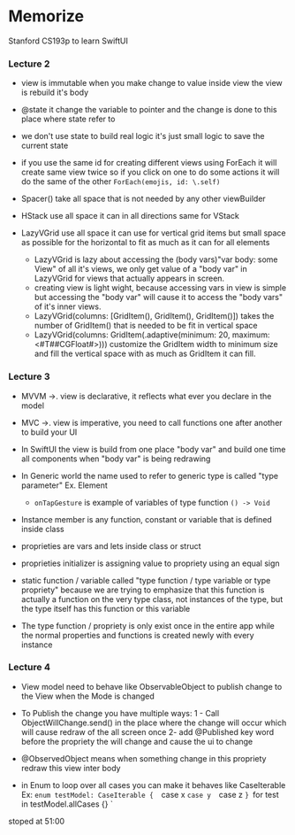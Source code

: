 # Memorize
Stanford CS193p to learn SwiftUI
### Lecture 2  
* view is immutable when you make change to value inside view the view is rebuild it's body
* @state it change the variable to pointer and the change is done to this place where state refer to 
* we don't use state to build real logic it's just small logic to save the current state 
* if you use the same id for creating different views using ForEach it will create same view twice so if you click on one to do some actions it will do the same of the other `ForEach(emojis, id: \.self)`

* Spacer() take all space that is not needed by any other viewBuilder
* HStack use all space it can in all directions same for VStack 
* LazyVGrid use all space it can use for vertical grid items but small space as possible for the horizontal to fit as much as it can for all elements 
    * LazyVGrid is lazy about accessing the (body vars)"var body: some View" of all it's views,
     we only get value of a "body var" in LazyVGrid for views that actually appears in screen.
    * creating view is light wight, because accessing vars in view is simple
     but accessing the "body var" will cause it to access the "body vars" of it's inner views.
    * LazyVGrid(columns: [GridItem(), GridItem(), GridItem()]) 
    takes the number of GridItem() that is needed to be fit in vertical space
    * LazyVGrid(columns: GridItem(.adaptive(minimum: 20, maximum: <#T##CGFloat#>)))
    customize the GridItem width to minimum size and fill the vertical space with as much as GridItem it can fill.

### Lecture 3
* MVVM ->. view is declarative, it reflects what ever you declare in the model 
* MVC ->. view is imperative, you need to call functions one after another to build your UI 

* In SwiftUI the view is build from one place "body var" and build one time all components when  "body var" is being redrawing

* In Generic world the name used to refer to generic type is called "type parameter" Ex. Element
    * `onTapGesture` is example of variables of type function `() -> Void`

* Instance member is  any function, constant or variable that is defined inside class

* proprieties are vars and lets inside class or struct 

* proprieties initializer is assigning value to propriety using an equal sign 

* static function / variable called "type function / type variable or type propriety" because we are trying to emphasize  that this function is actually a function on the very type class, not instances of the type, but the type itself has this function or this variable  

* The type function / propriety is only exist once in the entire app while the normal properties and functions is created newly with every instance 

### Lecture 4
* View model need to behave like ObservableObject to publish change to the View when the Mode is changed 

* To Publish the change you have multiple ways:
    1 - Call ObjectWillChange.send() in the place where the change will occur which will cause redraw of the all screen once
    2- add @Published key word before the propriety the will change and cause the ui to change

* @ObservedObject means when something change in this propriety redraw this view inter body 

* in Enum to loop over all cases you can make it behaves like CaseIterable 
 Ex:
    `enum testModel: CaseIterable { 
     `case x
     `case y 
     `case z 
    `}
    `for test in testModel.allCases {} `

stoped at 51:00
